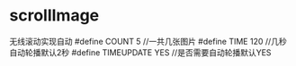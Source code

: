 # scrollImage
无线滚动实现自动
#define COUNT 5 //一共几张图片
#define TIME 120 //几秒自动轮播默认2秒
#define TIMEUPDATE YES //是否需要自动轮播默认YES
